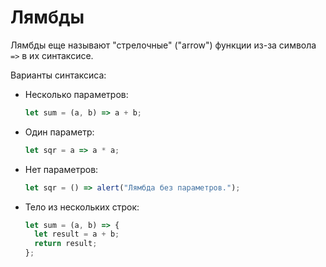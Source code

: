 # Лямбды

Лямбды еще называют "стрелочные" ("arrow") функции из-за символа `=>` в их синтаксисе.

Варианты синтаксиса:

* Несколько параметров:

  ```javascript
  let sum = (a, b) => a + b;
  ```

* Один параметр:

  ```javascript
  let sqr = a => a * a;
  ```

* Нет параметров:

  ```javascript
  let sqr = () => alert("Лямбда без параметров.");
  ```

* Тело из нескольких строк:

  ```javascript
  let sum = (a, b) => {
    let result = a + b;
    return result;
  };
  ```

  

